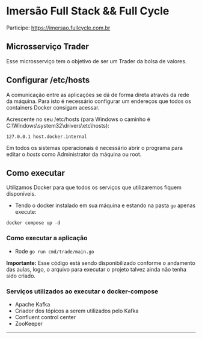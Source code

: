 # Imersão Full Stack && Full Cycle

Participe: https://imersao.fullcycle.com.br

## Microsserviço Trader

Esse microsserviço tem o objetivo de ser um Trader da bolsa de valores.

## Configurar /etc/hosts

A comunicação entre as aplicações se dá de forma direta através da rede da máquina.
Para isto é necessário configurar um endereços que todos os containers Docker consigam acessar.

Acrescente no seu /etc/hosts (para Windows o caminho é C:\Windows\system32\drivers\etc\hosts):
```
127.0.0.1 host.docker.internal
```
Em todos os sistemas operacionais é necessário abrir o programa para editar o *hosts* como Administrator da máquina ou root.

## Como executar

Utilizamos Docker para que todos os serviços que utilizaremos fiquem disponíveis.

- Tendo o docker instalado em sua máquina e estando na pasta `go` apenas execute:

`docker compose up -d`

### Como executar a aplicação

- Rode `go run cmd/trade/main.go`

**Importante:** Esse código está sendo disponibilizado conforme o andamento das aulas, logo, o arquivo para executar o projeto talvez ainda não tenha sido criado.

### Serviços utilizados ao executar o docker-compose

- Apache Kafka
- Criador dos tópicos a serem utilizados pelo Kafka
- Confluent control center
- ZooKeeper

---